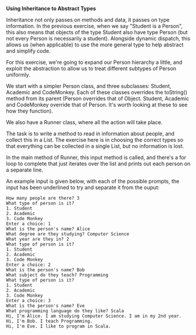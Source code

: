 <b>Using Inheritance to Abstract Types</b>

Inheritance not only passes on methods and data, it passes on type information. In the previous exercise, when we say "Student is a Person", this also means that objects of the type Student also have type Person (but not every Person is necessarily a student). Alongside dynamic dispatch, this allows us (when applicable) to use the more general type to help abstract and simplify code.

For this exercise, we're going to expand our Person hierarchy a little, and exploit the abstraction to allow us to treat different subtypes of Person uniformly.

We start with a simpler Person class, and three subclasses: Student, Academic and CodeMonkey. Each of these classes overrides the toString() method from its parent (Person overrides that of Object. Student, Academic and CodeMonkey override that of Person. It's worth looking at these to see how they function).

We also have a Runner class, where all the action will take place.

The task is to write a method to read in information about people, and collect this in a List. The exercise here is in choosing the correct types so that everything can be collected in a single List, but no information is lost.

In the main method of Runner, this input method is called, and there's a for loop to complete that just iterates over the list and prints out each person on a separate line.

An example input is given below, with each of the possible prompts, the input has been underlined to try and separate it from the ouput:

    How many people are there? 3
    What type of person is it?
    1. Student
    2. Academic
    3. Code Monkey
    Enter a choice: 1
    What is the person's name? Alice
    What degree are they studying? Computer Science
    What year are they in? 2
    What type of person is it?
    1. Student
    2. Academic
    3. Code Monkey
    Enter a choice: 2
    What is the person's name? Bob
    What subject do they teach? Programming
    What type of person is it?
    1. Student
    2. Academic
    3. Code Monkey
    Enter a choice: 3
    What is the person's name? Eve
    What programming language do they like? Scala
    Hi, I'm Alice. I am studying Computer Science. I am in my 2nd year.
    Hi, I'm Bob. I teach Programming.
    Hi, I'm Eve. I like to program in Scala.